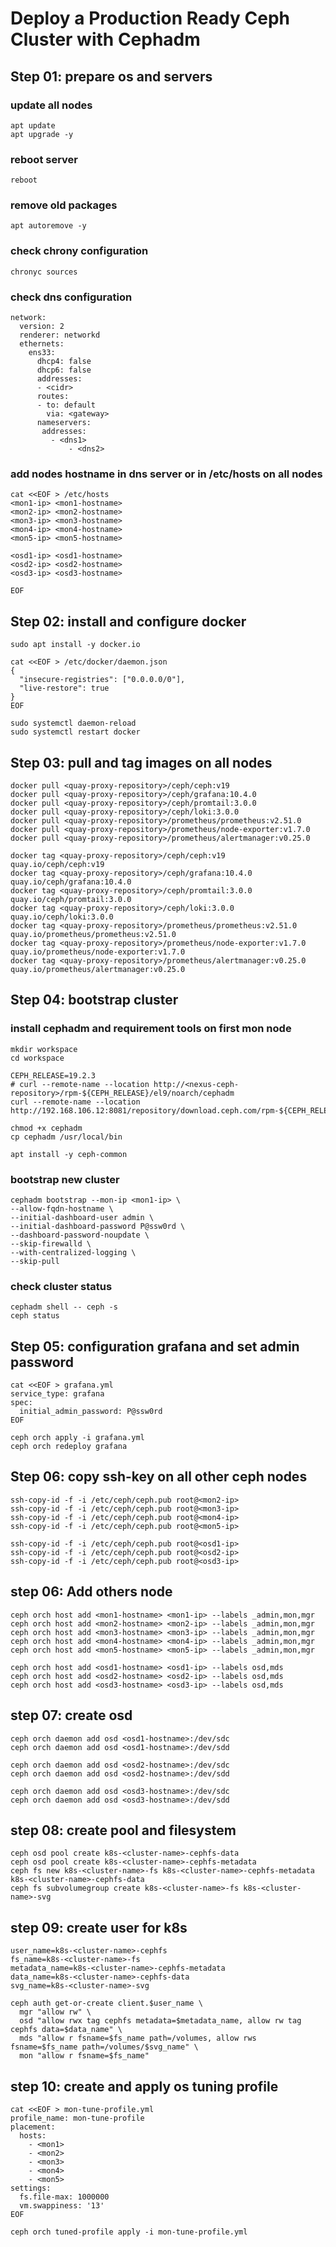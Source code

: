 # Deploy a Production Ready Ceph Cluster with Cephadm

## Step 01: prepare os and servers


### update all nodes

```
apt update
apt upgrade -y
```

### reboot server

```
reboot
```

### remove old packages

```
apt autoremove -y
```

### check chrony configuration

```
chronyc sources
```

### check dns configuration

```
network:
  version: 2
  renderer: networkd
  ethernets:
    ens33:
      dhcp4: false
      dhcp6: false
      addresses:
      - <cidr>
      routes:
      - to: default
        via: <gateway>
      nameservers:
       addresses:
         - <dns1>
		     - <dns2>
```


### add nodes hostname in dns server or in /etc/hosts on all nodes

```
cat <<EOF > /etc/hosts
<mon1-ip> <mon1-hostname>
<mon2-ip> <mon2-hostname>
<mon3-ip> <mon3-hostname>
<mon4-ip> <mon4-hostname>
<mon5-ip> <mon5-hostname>

<osd1-ip> <osd1-hostname>
<osd2-ip> <osd2-hostname>
<osd3-ip> <osd3-hostname>

EOF

```

## Step 02: install and configure docker

```
sudo apt install -y docker.io
```

```
cat <<EOF > /etc/docker/daemon.json
{
  "insecure-registries": ["0.0.0.0/0"],
  "live-restore": true
}
EOF
```

```
sudo systemctl daemon-reload
sudo systemctl restart docker
```

## Step 03: pull and tag images on all nodes

```
docker pull <quay-proxy-repository>/ceph/ceph:v19
docker pull <quay-proxy-repository>/ceph/grafana:10.4.0
docker pull <quay-proxy-repository>/ceph/promtail:3.0.0
docker pull <quay-proxy-repository>/ceph/loki:3.0.0
docker pull <quay-proxy-repository>/prometheus/prometheus:v2.51.0
docker pull <quay-proxy-repository>/prometheus/node-exporter:v1.7.0
docker pull <quay-proxy-repository>/prometheus/alertmanager:v0.25.0
```


```
docker tag <quay-proxy-repository>/ceph/ceph:v19  quay.io/ceph/ceph:v19
docker tag <quay-proxy-repository>/ceph/grafana:10.4.0 quay.io/ceph/grafana:10.4.0
docker tag <quay-proxy-repository>/ceph/promtail:3.0.0 quay.io/ceph/promtail:3.0.0
docker tag <quay-proxy-repository>/ceph/loki:3.0.0 quay.io/ceph/loki:3.0.0
docker tag <quay-proxy-repository>/prometheus/prometheus:v2.51.0 quay.io/prometheus/prometheus:v2.51.0
docker tag <quay-proxy-repository>/prometheus/node-exporter:v1.7.0 quay.io/prometheus/node-exporter:v1.7.0
docker tag <quay-proxy-repository>/prometheus/alertmanager:v0.25.0 quay.io/prometheus/alertmanager:v0.25.0
```


## Step 04: bootstrap cluster

### install cephadm and requirement tools on first mon node

```
mkdir workspace
cd workspace

CEPH_RELEASE=19.2.3
# curl --remote-name --location http://<nexus-ceph-repository>/rpm-${CEPH_RELEASE}/el9/noarch/cephadm
curl --remote-name --location http://192.168.106.12:8081/repository/download.ceph.com/rpm-${CEPH_RELEASE}/el9/noarch/cephadm

chmod +x cephadm
cp cephadm /usr/local/bin

apt install -y ceph-common
```

### bootstrap new cluster

```
cephadm bootstrap --mon-ip <mon1-ip> \
--allow-fqdn-hostname \
--initial-dashboard-user admin \
--initial-dashboard-password P@ssw0rd \
--dashboard-password-noupdate \
--skip-firewalld \
--with-centralized-logging \
--skip-pull
```

### check cluster status

```
cephadm shell -- ceph -s
ceph status
```

## Step 05: configuration grafana and set admin password

```
cat <<EOF > grafana.yml
service_type: grafana
spec:
  initial_admin_password: P@ssw0rd
EOF
```

```
ceph orch apply -i grafana.yml
ceph orch redeploy grafana
```

## Step 06: copy ssh-key on all other ceph nodes 

```
ssh-copy-id -f -i /etc/ceph/ceph.pub root@<mon2-ip>
ssh-copy-id -f -i /etc/ceph/ceph.pub root@<mon3-ip>
ssh-copy-id -f -i /etc/ceph/ceph.pub root@<mon4-ip>
ssh-copy-id -f -i /etc/ceph/ceph.pub root@<mon5-ip>

ssh-copy-id -f -i /etc/ceph/ceph.pub root@<osd1-ip>
ssh-copy-id -f -i /etc/ceph/ceph.pub root@<osd2-ip>
ssh-copy-id -f -i /etc/ceph/ceph.pub root@<osd3-ip>
```

## step 06: Add others node

```
ceph orch host add <mon1-hostname> <mon1-ip> --labels _admin,mon,mgr
ceph orch host add <mon2-hostname> <mon2-ip> --labels _admin,mon,mgr
ceph orch host add <mon3-hostname> <mon3-ip> --labels _admin,mon,mgr
ceph orch host add <mon4-hostname> <mon4-ip> --labels _admin,mon,mgr
ceph orch host add <mon5-hostname> <mon5-ip> --labels _admin,mon,mgr

ceph orch host add <osd1-hostname> <osd1-ip> --labels osd,mds
ceph orch host add <osd2-hostname> <osd2-ip> --labels osd,mds
ceph orch host add <osd3-hostname> <osd3-ip> --labels osd,mds
```

## step 07: create osd

```
ceph orch daemon add osd <osd1-hostname>:/dev/sdc
ceph orch daemon add osd <osd1-hostname>:/dev/sdd

ceph orch daemon add osd <osd2-hostname>:/dev/sdc
ceph orch daemon add osd <osd2-hostname>:/dev/sdd

ceph orch daemon add osd <osd3-hostname>:/dev/sdc
ceph orch daemon add osd <osd3-hostname>:/dev/sdd
```

## step 08: create pool and filesystem


```
ceph osd pool create k8s-<cluster-name>-cephfs-data
ceph osd pool create k8s-<cluster-name>-cephfs-metadata
ceph fs new k8s-<cluster-name>-fs k8s-<cluster-name>-cephfs-metadata k8s-<cluster-name>-cephfs-data
ceph fs subvolumegroup create k8s-<cluster-name>-fs k8s-<cluster-name>-svg
```

## step 09: create user for k8s


```
user_name=k8s-<cluster-name>-cephfs
fs_name=k8s-<cluster-name>-fs
metadata_name=k8s-<cluster-name>-cephfs-metadata
data_name=k8s-<cluster-name>-cephfs-data
svg_name=k8s-<cluster-name>-svg
```

```
ceph auth get-or-create client.$user_name \
  mgr "allow rw" \
  osd "allow rwx tag cephfs metadata=$metadata_name, allow rw tag cephfs data=$data_name" \
  mds "allow r fsname=$fs_name path=/volumes, allow rws fsname=$fs_name path=/volumes/$svg_name" \
  mon "allow r fsname=$fs_name"
```

## step 10: create and apply os tuning profile

```
cat <<EOF > mon-tune-profile.yml
profile_name: mon-tune-profile
placement:
  hosts:
    - <mon1>
    - <mon2>
    - <mon3>
    - <mon4>
    - <mon5>
settings:
  fs.file-max: 1000000
  vm.swappiness: '13'
EOF

ceph orch tuned-profile apply -i mon-tune-profile.yml
```